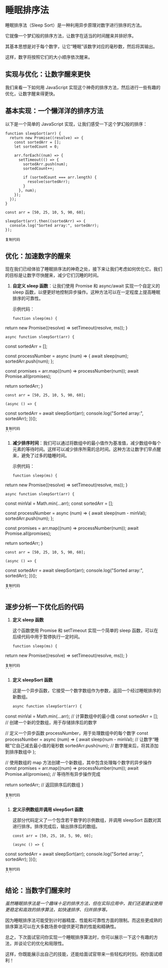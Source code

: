 # 睡眠排序法

睡眠排序法（Sleep Sort）是一种利用异步原理对数字进行排序的方法。

它就像一个梦幻般的排序方法，让数字在适当的时间醒来并排好序。

其基本思想是对于每个数字，让它“睡眠”该数字对应的毫秒数，然后将其输出。

这样，数字将按照它们的大小顺序依次醒来。

## 实现与优化：让数字醒来更快

我们来看一下如何用 JavaScript 实现这个神奇的排序方法，然后进行一些有趣的优化，让数字醒来得更快。

## 基本实现：一个懒洋洋的排序方法

以下是一个简单的 JavaScript 实现，让我们感受一下这个梦幻般的排序：

```
function sleepSort(arr) {
  return new Promise((resolve) => {
    const sortedArr = [];
    let sortedCount = 0;

    arr.forEach((num) => {
      setTimeout(() => {
        sortedArr.push(num);
        sortedCount++;

        if (sortedCount === arr.length) {
          resolve(sortedArr);
        }
      }, num);
    });
  });
}

const arr = [50, 25, 10, 5, 90, 60];

sleepSort(arr).then((sortedArr) => {
  console.log("Sorted array:", sortedArr);
});

复制代码
```

## 优化：加速数字的醒来

现在我们已经体验了睡眠排序法的神奇之处，接下来让我们考虑如何优化它。我们的目标是让数字尽快醒来，减少它们沉睡的时间。

1. **自定义 sleep 函数**：让我们使用 Promise 和 async/await 实现一个自定义的 sleep 函数，以便更好地控制异步操作。这种方法可以在一定程度上提高睡眠排序的可靠性。

   示例代码：

   ```
   function sleep(ms) {
   ```

return new Promise((resolve) => setTimeout(resolve, ms)); }

```
async function sleepSort(arr) {
```

const sortedArr = [];

const processNumber = async (num) => { await sleep(num); sortedArr.push(num); };

const promises = arr.map((num) => processNumber(num)); await Promise.all(promises);

return sortedArr; }

```
const arr = [50, 25, 10, 5, 90, 60];

(async () => {
```

const sortedArr = await sleepSort(arr); console.log("Sorted array:", sortedArr); })();

````
复制代码
```
````

1. **减少排序时间**：我们可以通过将数组中的最小值作为基准值，减少数组中每个元素的等待时间。这样可以减少排序所需的总时间。这种方法让数字们早点醒来，避免了过多的瞌睡时间。

   示例代码：

   ```
   function sleep(ms) {
   ```

return new Promise((resolve) => setTimeout(resolve, ms)); }

```
async function sleepSort(arr) {
```

const minVal = Math.min(...arr); const sortedArr = [];

const processNumber = async (num) => { await sleep(num - minVal); sortedArr.push(num); };

const promises = arr.map((num) => processNumber(num)); await Promise.all(promises);

return sortedArr; }

```
const arr = [50, 25, 10, 5, 90, 60];

(async () => {
```

const sortedArr = await sleepSort(arr); console.log("Sorted array:", sortedArr); })();

````
复制代码
```
````

## 逐步分析一下优化后的代码

1. **定义 sleep 函数**

   这个函数使用 Promise 和 setTimeout 实现一个简单的 sleep 函数，可以在后续代码中用于暂停执行一定时间。

   ```
   function sleep(ms) {
   ```

return new Promise((resolve) => setTimeout(resolve, ms)); }

````
复制代码
```
````

1. **定义 sleepSort 函数**

   这是一个异步函数，它接受一个数字数组作为参数，返回一个经过睡眠排序的新数组。

   ```
   async function sleepSort(arr) {
   ```

const minVal = Math.min(...arr); // 计算数组中的最小值 const sortedArr = []; // 创建一个新的空数组，用于存储排序后的数字

// 定义一个异步函数 processNumber，用于处理数组中的每个数字 const processNumber = async (num) => { await sleep(num - minVal); // 让数字“睡眠”它自己减去最小值的毫秒数 sortedArr.push(num); // 数字醒来后，将其添加到排序数组中 };

// 使用数组的 map 方法创建一个新数组，其中包含处理每个数字的异步操作 const promises = arr.map((num) => processNumber(num)); await Promise.all(promises); // 等待所有异步操作完成

return sortedArr; // 返回排序后的数组 }

````
复制代码
```
````

1. **定义示例数组并调用 sleepSort 函数**

   这部分代码定义了一个包含若干数字的示例数组，并调用 sleepSort 函数对其进行排序。排序完成后，输出排序后的数组。

   ```
   const arr = [50, 25, 10, 5, 90, 60];
   
   (async () => {
   ```

const sortedArr = await sleepSort(arr); console.log("Sorted array:", sortedArr); })();

````
复制代码
```
````

## 结论：当数字们醒来时

*虽然睡眠排序法是一个趣味十足的排序方法，但在实际应用中，我们还是建议使用更稳定和高效的排序算法，如快速排序、归并排序等。*

因为睡眠排序法可能受到计时器精度、性能和可靠性方面的限制。而这些更成熟的排序算法可以在大多数场景中提供更可靠的性能和精确性。

总之，下次面试官问你实现一个睡眠排序算法时，你可以展示一下这个有趣的方法，并谈论它的优化和局限性。

这样，你既能展示出自己的技能，还能给面试官带来一些轻松的时刻。祝你面试顺利！